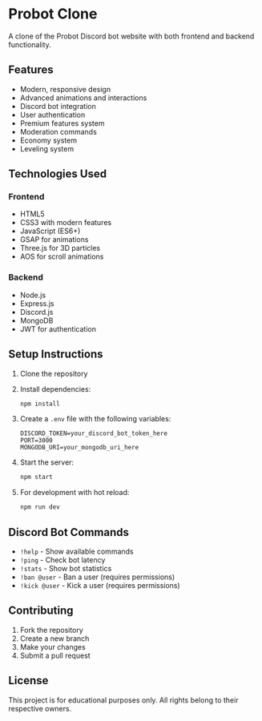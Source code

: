 # Probot Clone

A clone of the Probot Discord bot website with both frontend and backend functionality.

## Features

- Modern, responsive design
- Advanced animations and interactions
- Discord bot integration
- User authentication
- Premium features system
- Moderation commands
- Economy system
- Leveling system

## Technologies Used

### Frontend
- HTML5
- CSS3 with modern features
- JavaScript (ES6+)
- GSAP for animations
- Three.js for 3D particles
- AOS for scroll animations

### Backend
- Node.js
- Express.js
- Discord.js
- MongoDB
- JWT for authentication

## Setup Instructions

1. Clone the repository
2. Install dependencies:
   ```bash
   npm install
   ```

3. Create a `.env` file with the following variables:
   ```
   DISCORD_TOKEN=your_discord_bot_token_here
   PORT=3000
   MONGODB_URI=your_mongodb_uri_here
   ```

4. Start the server:
   ```bash
   npm start
   ```

5. For development with hot reload:
   ```bash
   npm run dev
   ```

## Discord Bot Commands

- `!help` - Show available commands
- `!ping` - Check bot latency
- `!stats` - Show bot statistics
- `!ban @user` - Ban a user (requires permissions)
- `!kick @user` - Kick a user (requires permissions)

## Contributing

1. Fork the repository
2. Create a new branch
3. Make your changes
4. Submit a pull request

## License

This project is for educational purposes only. All rights belong to their respective owners.
